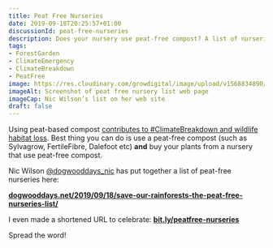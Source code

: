 ```yaml
---
title: Peat Free Nurseries
date: 2019-09-18T20:25:57+01:00
discussionId: peat-free-nurseries
description: Does your nursery use peat-free compost? A list of nurseries that do, compiled by Nic Wilson 🙏
tags: 
- ForestGarden
- ClimateEmergency
- ClimateBreakdown
- PeatFree
image: https://res.cloudinary.com/growdigital/image/upload/v1568834890/190918-dogwooddays.png
imageAlt: Screenshot of peat free nursery list web page
imageCap: Nic Wilson’s list on her web site
draft: false
---
```


Using peat-based compost [contributes to #ClimateBreakdown and wildlife habitat loss](https://www.peatfree.org.uk). Best thing you can do is use a peat-free compost (such as Sylvagrow, FertileFibre, Dalefoot etc) **and** buy your plants from a nursery that use peat-free compost.

Nic Wilson [@dogwooddays_nic](https://mobile.twitter.com/dogwooddays_nic) has put together a list of peat-free nurseries here:

**[dogwooddays.net/2019/09/18/save-our-rainforests-the-peat-free-nurseries-list/](dogwooddays.net/2019/09/18/save-our-rainforests-the-peat-free-nurseries-list/)**

I even made a shortened URL to celebrate: **[bit.ly/peatfree-nurseries](http://bit.ly/peatfree-nurseries)**

Spread the word! 
